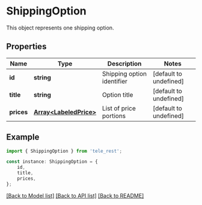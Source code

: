 # ShippingOption

This object represents one shipping option.

## Properties

Name | Type | Description | Notes
------------ | ------------- | ------------- | -------------
**id** | **string** | Shipping option identifier | [default to undefined]
**title** | **string** | Option title | [default to undefined]
**prices** | [**Array&lt;LabeledPrice&gt;**](LabeledPrice.md) | List of price portions | [default to undefined]

## Example

```typescript
import { ShippingOption } from 'tele_rest';

const instance: ShippingOption = {
    id,
    title,
    prices,
};
```

[[Back to Model list]](../README.md#documentation-for-models) [[Back to API list]](../README.md#documentation-for-api-endpoints) [[Back to README]](../README.md)
